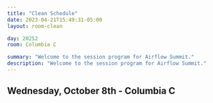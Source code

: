 ```yaml
---
title: "Clean Schedule"
date: 2023-04-21T15:49:31-05:00
layout: room-clean

day: 20252
room: Columbia C

summary: "Welcome to the session program for Airflow Summit."
description: "Welcome to the session program for Airflow Summit."
---
```


## Wednesday, October 8th - Columbia C